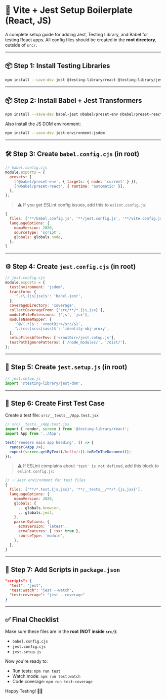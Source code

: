 
# 🚀  Vite + Jest Setup Boilerplate (React, JS)
A complete setup guide for adding Jest, Testing Library, and Babel for testing React apps. All config files should be created in the **root directory**, outside of `src/`.

---

## 📦 Step 1: Install Testing Libraries

```bash
npm install --save-dev jest @testing-library/react @testing-library/jest-dom @testing-library/user-event
```

---

## 📦 Step 2: Install Babel + Jest Transformers

```bash
npm install --save-dev babel-jest @babel/preset-env @babel/preset-react
```

Also install the JS DOM environment:

```bash
npm install --save-dev jest-environment-jsdom
```

---

## 🛠️ Step 3: Create `babel.config.cjs` (in root)

```js
// babel.config.cjs
module.exports = {
  presets: [
    ['@babel/preset-env', { targets: { node: 'current' } }],
    ['@babel/preset-react', { runtime: 'automatic' }],
  ],
};
```

> ⚠️ If you get ESLint config issues, add this to `eslint.config.js`:

```js
{
  files: ['**/babel.config.js', '**/jest.config.js', '**/vite.config.js'],
  languageOptions: {
    ecmaVersion: 2020,
    sourceType: 'script',
    globals: globals.node,
  },
}
```

---

## ⚙️ Step 4: Create `jest.config.cjs` (in root)

```js
// jest.config.cjs
module.exports = {
  testEnvironment: 'jsdom',
  transform: {
    '^.+\.(js|jsx)$': 'babel-jest',
  },
  coverageDirectory: 'coverage',
  collectCoverageFrom: ['src/**/*.{js,jsx}'],
  moduleFileExtensions: ['js', 'jsx'],
  moduleNameMapper: {
    '^@/(.*)$': '<rootDir>/src/$1',
    '\.(css|scss|sass)$': 'identity-obj-proxy',
  },
  setupFilesAfterEnv: ['<rootDir>/jest.setup.js'],
  testPathIgnorePatterns: ['/node_modules/', '/dist/'],
};
```

---

## 🧩 Step 5: Create `jest.setup.js` (in root)

```js
// jest.setup.js
import '@testing-library/jest-dom';
```

---

## 🧪 Step 6: Create First Test Case

Create a test file: `src/__tests__/App.test.jsx`

```jsx
// src/__tests__/App.test.jsx
import { render, screen } from '@testing-library/react';
import App from '../App';

test('renders main app heading', () => {
  render(<App />);
  expect(screen.getByText(/hello/i)).toBeInTheDocument();
});
```

> ⚠️ If ESLint complains about `'test' is not defined`, add this block to `eslint.config.js`:

```js
// ✅ Jest environment for test files
{
  files: ['**/*.test.{js,jsx}', '**/__tests__/**/*.{js,jsx}'],
  languageOptions: {
    ecmaVersion: 2020,
    globals: {
      ...globals.browser,
      ...globals.jest,
    },
    parserOptions: {
      ecmaVersion: 'latest',
      ecmaFeatures: { jsx: true },
      sourceType: 'module',
    },
  },
}
```

---

## 🚀 Step 7: Add Scripts in `package.json`

```json
"scripts": {
  "test": "jest",
  "test:watch": "jest --watch",
  "test:coverage": "jest --coverage"
}
```

---

## ✅ Final Checklist

Make sure these files are in the **root (NOT inside `src/`)**:

- `babel.config.cjs`
- `jest.config.cjs`
- `jest.setup.js`

Now you're ready to:

- Run tests: `npm run test`
- Watch mode: `npm run test:watch`
- Code coverage: `npm run test:coverage`

Happy Testing! 🧪✨

